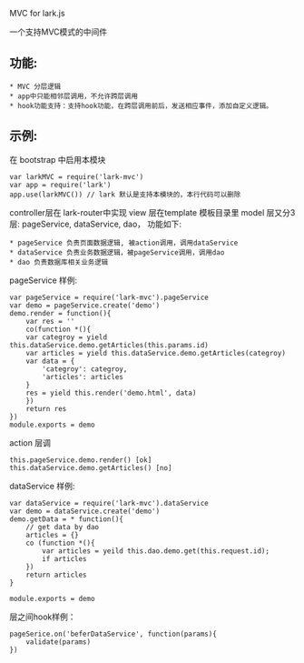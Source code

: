 MVC for lark.js

一个支持MVC模式的中间件

## 功能:

    * MVC 分层逻辑
    * app中只能相邻层调用，不允许跨层调用
    * hook功能支持：支持hook功能，在跨层调用前后，发送相应事件，添加自定义逻辑。

## 示例:

在 bootstrap 中启用本模块

```
var larkMVC = require('lark-mvc')
var app = require('lark')
app.use(larkMVC()) // lark 默认是支持本模块的，本行代码可以删除
```

controller层在 lark-router中实现
view 层在template 模板目录里
model 层又分3层: pageService, dataService, dao， 功能如下:

    * pageService 负责页面数据逻辑, 被action调用，调用dataService
    * dataService 负责业务数据逻辑，被pageService调用，调用dao
    * dao 负责数据库相关业务逻辑

pageService 样例:

```
var pageService = require('lark-mvc').pageService
var demo = pageService.create('demo')
demo.render = function(){
    var res = ''
    co(function *(){
    var categroy = yield this.dataService.demo.getArticles(this.params.id)
    var articles = yield this.dataService.demo.getArticles(categroy)
    var data = {
        'categroy': categroy,
        'articles': articles
    }
    res = yield this.render('demo.html', data)
    })
    return res
})
module.exports = demo
```

action 层调

```
this.pageService.demo.render() [ok]
this.dataService.demo.getArticles() [no]
```

dataService 样例:

```
var dataService = require('lark-mvc').dataService
var demo = dataService.create('demo')
demo.getData = * function(){
    // get data by dao
    articles = {}
    co (function *(){
        var articles = yeild this.dao.demo.get(this.request.id);
        if articles
    })
    return articles
}

module.exports = demo
```

层之间hook样例：

```
pageSerice.on('beferDataService', function(params){
    validate(params)
})
```

